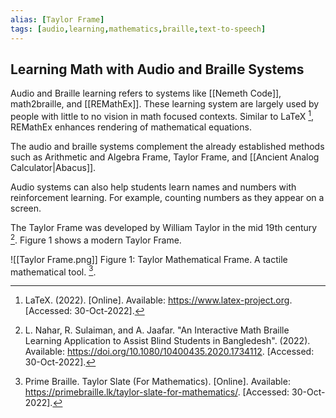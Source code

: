 ```yaml
---
alias: [Taylor Frame]
tags: [audio,learning,mathematics,braille,text-to-speech]
---
```


## Learning Math with Audio and Braille Systems

Audio and Braille learning refers to systems like [[Nemeth Code]], math2braille, and [[REMathEx]]. These learning system are largely used by people with little to no vision in math focused contexts. Similar to LaTeX [^1], REMathEx enhances rendering of mathematical equations.

The audio and braille systems complement the already established methods such as Arithmetic and Algebra Frame, Taylor Frame, and [[Ancient Analog Calculator|Abacus]].

Audio systems can also help students learn names and numbers with reinforcement learning. For example, counting numbers as they appear on a screen.

The Taylor Frame was developed by William Taylor in the mid 19th century [^2]. Figure 1 shows a modern Taylor Frame.

![[Taylor Frame.png]]
Figure 1: Taylor Mathematical Frame. A tactile mathematical tool. [^3].

[^1]: LaTeX. (2022). \[Online\]. Available: https://www.latex-project.org. \[Accessed: 30-Oct-2022\].
[^2]: L. Nahar, R. Sulaiman, and A. Jaafar. "An Interactive Math Braille Learning Application to Assist Blind Students in Bangledesh". (2022). Available: https://doi.org/10.1080/10400435.2020.1734112. \[Accessed: 30-Oct-2022\].
[^3]: Prime Braille. Taylor Slate (For Mathematics). \[Online\]. Available: https://primebraille.lk/taylor-slate-for-mathematics/. \[Accessed: 30-Oct-2022\].